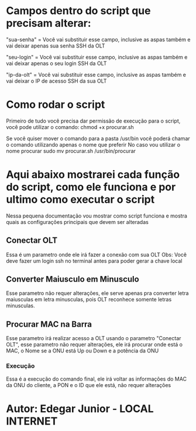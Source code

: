 # Campos dentro do script que precisam alterar:
"sua-senha" = Você vai substituir esse campo, inclusive as aspas também e vai deixar apenas sua senha SSH da OLT

"seu-login" = Você vai substituir esse campo, inclusive as aspas também e vai deixar apenas o seu login SSH da OLT

"ip-da-olt" = Você vai substituir esse campo, inclusive as aspas também e vai deixar o IP de acesso SSH da sua OLT

# Como rodar o script

Primeiro de tudo você precisa dar permissão de execução para o script, você pode utilizar o comando:
    chmod +x procurar.sh
    
Se você quiser mover o comando para a pasta /usr/bin você poderá chamar o comando utilizando apenas o nome que preferir
No caso vou utilizar o nome procurar
    sudo mv procurar.sh /usr/bin/procurar

# Aqui abaixo mostrarei cada função do script, como ele funciona e por ultimo como executar o script
Nessa pequena documentação vou mostrar como script funciona e mostra quais as configurações principais que devem ser alteradas

## Conectar OLT
Essa é um parametro onde ele irá fazer a conexão com sua OLT
Obs: Você deve fazer um login ssh no terminal antes para poder gerar a chave local

## Converter Maiusculo em Minusculo
Esse parametro não requer alterações, ele serve apenas pra converter letra maiusculas em letra minusculas, pois OLT reconhece somente letras minusculas.

## Procurar MAC na Barra
Esse parametro irá realizar acesso a OLT usando o parametro "Conectar OLT", esse parametro não requer alterações, ele irá procurar onde está o MAC, o Nome
se a ONU está Up ou Down e a potência da ONU

### Execução
Essa é a execução do comando final, ele irá voltar as informações do MAC da ONU do cliente, a PON e o ID que ele está, não requer alterações

# Autor: Edegar Junior - LOCAL INTERNET
